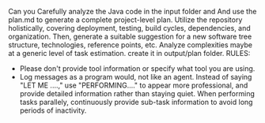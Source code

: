 
Can you Carefully analyze the Java code in the input folder and And use the plan.md to generate a complete project-level plan. Utilize the repository holistically, covering deployment, testing, build cycles, dependencies, and organization. Then, generate a suitable suggestion for a new software tree structure, technologies, reference points, etc. Analyze complexities maybe at a generic level of task estimation. create it in output/plan folder.
RULES:
- Please don't provide tool information or specify what tool you are using.
- Log messages as a program would, not like an agent. Instead of saying "LET ME ....," use "PERFORMING...." to appear more professional, and provide detailed information rather than staying quiet. When performing tasks parallely, continuously provide sub-task information to avoid long periods of inactivity.